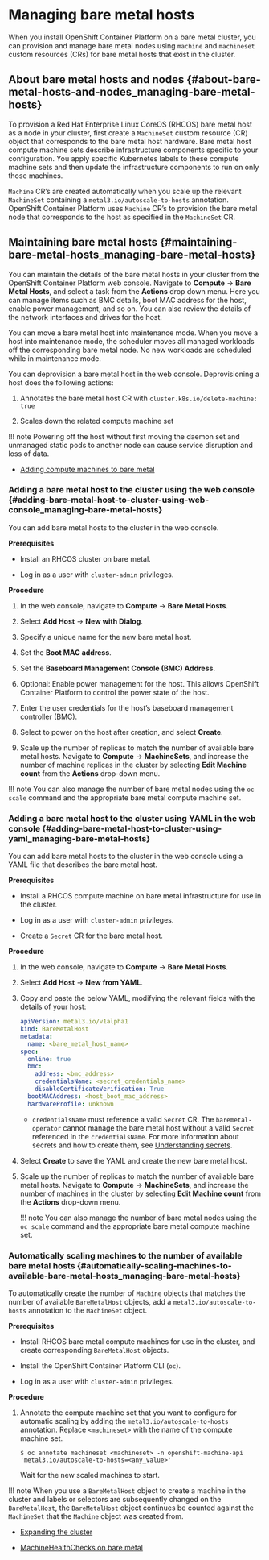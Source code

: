 # Managing bare metal hosts

When you install OpenShift Container Platform on a bare metal cluster, you can provision and manage bare metal nodes using `machine` and `machineset` custom resources (CRs) for bare metal hosts that exist in the cluster.

## About bare metal hosts and nodes {#about-bare-metal-hosts-and-nodes_managing-bare-metal-hosts}

To provision a Red Hat Enterprise Linux CoreOS (RHCOS) bare metal host as a node in your cluster, first create a `MachineSet` custom resource (CR) object that corresponds to the bare metal host hardware. Bare metal host compute machine sets describe infrastructure components specific to your configuration. You apply specific Kubernetes labels to these compute machine sets and then update the infrastructure components to run on only those machines.

`Machine` CR’s are created automatically when you scale up the relevant `MachineSet` containing a `metal3.io/autoscale-to-hosts` annotation. OpenShift Container Platform uses `Machine` CR’s to provision the bare metal node that corresponds to the host as specified in the `MachineSet` CR.

## Maintaining bare metal hosts {#maintaining-bare-metal-hosts_managing-bare-metal-hosts}

You can maintain the details of the bare metal hosts in your cluster from the OpenShift Container Platform web console. Navigate to **Compute** → **Bare Metal Hosts**, and select a task from the **Actions** drop down menu. Here you can manage items such as BMC details, boot MAC address for the host, enable power management, and so on. You can also review the details of the network interfaces and drives for the host.

You can move a bare metal host into maintenance mode. When you move a host into maintenance mode, the scheduler moves all managed workloads off the corresponding bare metal node. No new workloads are scheduled while in maintenance mode.

You can deprovision a bare metal host in the web console. Deprovisioning a host does the following actions:

1.  Annotates the bare metal host CR with `cluster.k8s.io/delete-machine: true`

2.  Scales down the related compute machine set

!!! note
    Powering off the host without first moving the daemon set and unmanaged static pods to another node can cause service disruption and loss of data.

-   [Adding compute machines to bare metal](../machine_management/user_infra/adding-bare-metal-compute-user-infra/#adding-bare-metal-compute-user-infra)

### Adding a bare metal host to the cluster using the web console {#adding-bare-metal-host-to-cluster-using-web-console_managing-bare-metal-hosts}

You can add bare metal hosts to the cluster in the web console.

**Prerequisites**

-   Install an RHCOS cluster on bare metal.

-   Log in as a user with `cluster-admin` privileges.

**Procedure**

1.  In the web console, navigate to **Compute** → **Bare Metal Hosts**.

2.  Select **Add Host** → **New with Dialog**.

3.  Specify a unique name for the new bare metal host.

4.  Set the **Boot MAC address**.

5.  Set the **Baseboard Management Console (BMC) Address**.

6.  Optional: Enable power management for the host. This allows OpenShift Container Platform to control the power state of the host.

7.  Enter the user credentials for the host’s baseboard management controller (BMC).

8.  Select to power on the host after creation, and select **Create**.

9.  Scale up the number of replicas to match the number of available bare metal hosts. Navigate to **Compute** → **MachineSets**, and increase the number of machine replicas in the cluster by selecting **Edit Machine count** from the **Actions** drop-down menu.

!!! note
    You can also manage the number of bare metal nodes using the `oc scale` command and the appropriate bare metal compute machine set.

### Adding a bare metal host to the cluster using YAML in the web console {#adding-bare-metal-host-to-cluster-using-yaml_managing-bare-metal-hosts}

You can add bare metal hosts to the cluster in the web console using a YAML file that describes the bare metal host.

**Prerequisites**

-   Install a RHCOS compute machine on bare metal infrastructure for use in the cluster.

-   Log in as a user with `cluster-admin` privileges.

-   Create a `Secret` CR for the bare metal host.

**Procedure**

1.  In the web console, navigate to **Compute** → **Bare Metal Hosts**.

2.  Select **Add Host** → **New from YAML**.

3.  Copy and paste the below YAML, modifying the relevant fields with the details of your host:

    ``` yaml
    apiVersion: metal3.io/v1alpha1
    kind: BareMetalHost
    metadata:
      name: <bare_metal_host_name>
    spec:
      online: true
      bmc:
        address: <bmc_address>
        credentialsName: <secret_credentials_name>  
        disableCertificateVerification: True
      bootMACAddress: <host_boot_mac_address>
      hardwareProfile: unknown
    ```

    -   `credentialsName` must reference a valid `Secret` CR. The `baremetal-operator` cannot manage the bare metal host without a valid `Secret` referenced in the `credentialsName`. For more information about secrets and how to create them, see [Understanding secrets](../nodes/pods/nodes-pods-secrets/#nodes-pods-secrets-about_nodes-pods-secrets).

4.  Select **Create** to save the YAML and create the new bare metal host.

5.  Scale up the number of replicas to match the number of available bare metal hosts. Navigate to **Compute** → **MachineSets**, and increase the number of machines in the cluster by selecting **Edit Machine count** from the **Actions** drop-down menu.

    !!! note
        You can also manage the number of bare metal nodes using the `oc scale` command and the appropriate bare metal compute machine set.

### Automatically scaling machines to the number of available bare metal hosts {#automatically-scaling-machines-to-available-bare-metal-hosts_managing-bare-metal-hosts}

To automatically create the number of `Machine` objects that matches the number of available `BareMetalHost` objects, add a `metal3.io/autoscale-to-hosts` annotation to the `MachineSet` object.

**Prerequisites**

-   Install RHCOS bare metal compute machines for use in the cluster, and create corresponding `BareMetalHost` objects.

-   Install the OpenShift Container Platform CLI (`oc`).

-   Log in as a user with `cluster-admin` privileges.

**Procedure**

1.  Annotate the compute machine set that you want to configure for automatic scaling by adding the `metal3.io/autoscale-to-hosts` annotation. Replace `<machineset>` with the name of the compute machine set.

    ``` terminal
    $ oc annotate machineset <machineset> -n openshift-machine-api 'metal3.io/autoscale-to-hosts=<any_value>'
    ```

    Wait for the new scaled machines to start.

!!! note
    When you use a `BareMetalHost` object to create a machine in the cluster and labels or selectors are subsequently changed on the `BareMetalHost`, the `BareMetalHost` object continues be counted against the `MachineSet` that the `Machine` object was created from.

-   [Expanding the cluster](../installing/installing_bare_metal_ipi/ipi-install-expanding-the-cluster/#ipi-install-expanding-the-cluster)

-   [MachineHealthChecks on bare metal](../machine_management/deploying-machine-health-checks/#machine-health-checks-bare-metal_deploying-machine-health-checks)
